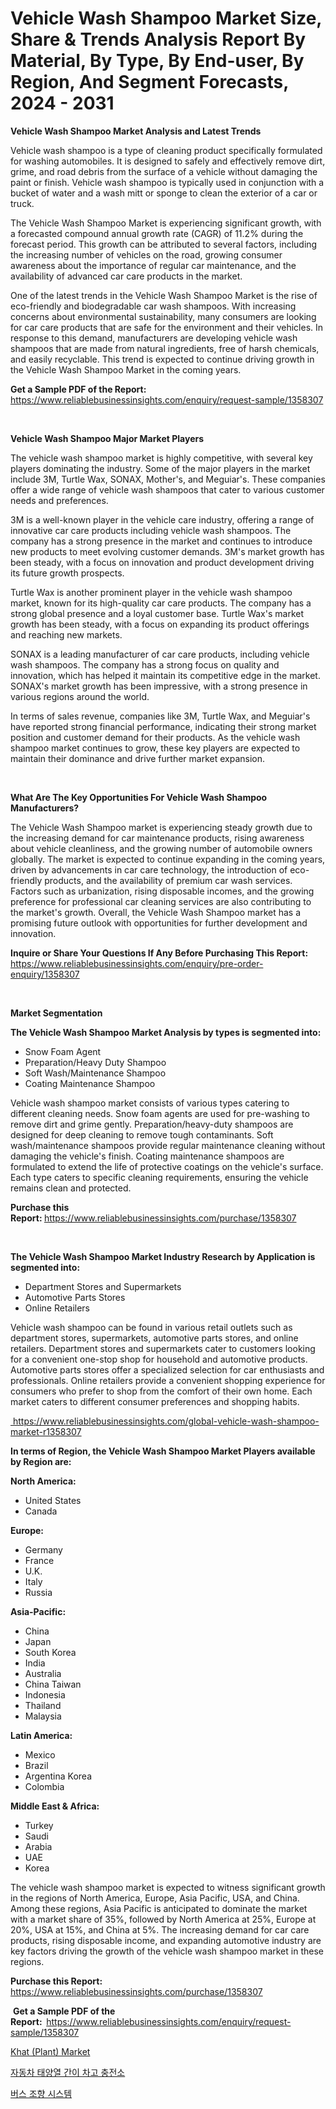 <p><h1>Vehicle Wash Shampoo Market Size, Share & Trends Analysis Report By Material, By Type, By End-user, By Region, And Segment Forecasts, 2024 - 2031</h1></p><p><strong>Vehicle Wash Shampoo Market Analysis and Latest Trends</strong></p>
<p><p>Vehicle wash shampoo is a type of cleaning product specifically formulated for washing automobiles. It is designed to safely and effectively remove dirt, grime, and road debris from the surface of a vehicle without damaging the paint or finish. Vehicle wash shampoo is typically used in conjunction with a bucket of water and a wash mitt or sponge to clean the exterior of a car or truck.</p><p>The Vehicle Wash Shampoo Market is experiencing significant growth, with a forecasted compound annual growth rate (CAGR) of 11.2% during the forecast period. This growth can be attributed to several factors, including the increasing number of vehicles on the road, growing consumer awareness about the importance of regular car maintenance, and the availability of advanced car care products in the market.</p><p>One of the latest trends in the Vehicle Wash Shampoo Market is the rise of eco-friendly and biodegradable car wash shampoos. With increasing concerns about environmental sustainability, many consumers are looking for car care products that are safe for the environment and their vehicles. In response to this demand, manufacturers are developing vehicle wash shampoos that are made from natural ingredients, free of harsh chemicals, and easily recyclable. This trend is expected to continue driving growth in the Vehicle Wash Shampoo Market in the coming years.</p></p>
<p><strong>Get a Sample PDF of the Report:&nbsp;</strong> <a href="https://www.reliablebusinessinsights.com/enquiry/request-sample/1358307">https://www.reliablebusinessinsights.com/enquiry/request-sample/1358307</a></p>
<p>&nbsp;</p>
<p><strong>Vehicle Wash Shampoo Major Market Players</strong></p>
<p><p>The vehicle wash shampoo market is highly competitive, with several key players dominating the industry. Some of the major players in the market include 3M, Turtle Wax, SONAX, Mother's, and Meguiar's. These companies offer a wide range of vehicle wash shampoos that cater to various customer needs and preferences.</p><p>3M is a well-known player in the vehicle care industry, offering a range of innovative car care products including vehicle wash shampoos. The company has a strong presence in the market and continues to introduce new products to meet evolving customer demands. 3M's market growth has been steady, with a focus on innovation and product development driving its future growth prospects.</p><p>Turtle Wax is another prominent player in the vehicle wash shampoo market, known for its high-quality car care products. The company has a strong global presence and a loyal customer base. Turtle Wax's market growth has been steady, with a focus on expanding its product offerings and reaching new markets.</p><p>SONAX is a leading manufacturer of car care products, including vehicle wash shampoos. The company has a strong focus on quality and innovation, which has helped it maintain its competitive edge in the market. SONAX's market growth has been impressive, with a strong presence in various regions around the world.</p><p>In terms of sales revenue, companies like 3M, Turtle Wax, and Meguiar's have reported strong financial performance, indicating their strong market position and customer demand for their products. As the vehicle wash shampoo market continues to grow, these key players are expected to maintain their dominance and drive further market expansion.</p></p>
<p>&nbsp;</p>
<p><strong>What Are The Key Opportunities For Vehicle Wash Shampoo Manufacturers?</strong></p>
<p><p>The Vehicle Wash Shampoo market is experiencing steady growth due to the increasing demand for car maintenance products, rising awareness about vehicle cleanliness, and the growing number of automobile owners globally. The market is expected to continue expanding in the coming years, driven by advancements in car care technology, the introduction of eco-friendly products, and the availability of premium car wash services. Factors such as urbanization, rising disposable incomes, and the growing preference for professional car cleaning services are also contributing to the market's growth. Overall, the Vehicle Wash Shampoo market has a promising future outlook with opportunities for further development and innovation.</p></p>
<p><strong>Inquire or Share Your Questions If Any Before Purchasing This Report:</strong> <a href="https://www.reliablebusinessinsights.com/enquiry/pre-order-enquiry/1358307">https://www.reliablebusinessinsights.com/enquiry/pre-order-enquiry/1358307</a></p>
<p>&nbsp;</p>
<p><strong>Market Segmentation</strong></p>
<p><strong>The Vehicle Wash Shampoo Market Analysis by types is segmented into:</strong></p>
<p><ul><li>Snow Foam Agent</li><li>Preparation/Heavy Duty Shampoo</li><li>Soft Wash/Maintenance Shampoo</li><li>Coating Maintenance Shampoo</li></ul></p>
<p><p>Vehicle wash shampoo market consists of various types catering to different cleaning needs. Snow foam agents are used for pre-washing to remove dirt and grime gently. Preparation/heavy-duty shampoos are designed for deep cleaning to remove tough contaminants. Soft wash/maintenance shampoos provide regular maintenance cleaning without damaging the vehicle's finish. Coating maintenance shampoos are formulated to extend the life of protective coatings on the vehicle's surface. Each type caters to specific cleaning requirements, ensuring the vehicle remains clean and protected.</p></p>
<p><strong>Purchase this Report:&nbsp;</strong><a href="https://www.reliablebusinessinsights.com/purchase/1358307">https://www.reliablebusinessinsights.com/purchase/1358307</a></p>
<p>&nbsp;</p>
<p><strong>The Vehicle Wash Shampoo Market Industry Research by Application is segmented into:</strong></p>
<p><ul><li>Department Stores and Supermarkets</li><li>Automotive Parts Stores</li><li>Online Retailers</li></ul></p>
<p><p>Vehicle wash shampoo can be found in various retail outlets such as department stores, supermarkets, automotive parts stores, and online retailers. Department stores and supermarkets cater to customers looking for a convenient one-stop shop for household and automotive products. Automotive parts stores offer a specialized selection for car enthusiasts and professionals. Online retailers provide a convenient shopping experience for consumers who prefer to shop from the comfort of their own home. Each market caters to different consumer preferences and shopping habits.</p></p>
<p><a href="https://www.reliablebusinessinsights.com/global-vehicle-wash-shampoo-market-r1358307">&nbsp;https://www.reliablebusinessinsights.com/global-vehicle-wash-shampoo-market-r1358307</a></p>
<p><strong>In terms of Region, the Vehicle Wash Shampoo Market Players available by Region are:</strong></p>
<p>
    <p> <strong> North America: </strong>
        <ul>
            <li>United States</li>
            <li>Canada</li>
        </ul>
        </p> 
    <p> <strong> Europe: </strong>
        <ul>
            <li>Germany</li>
            <li>France</li>
            <li>U.K.</li>
            <li>Italy</li>
            <li>Russia</li>
        </ul>
        </p> 
    <p> <strong> Asia-Pacific: </strong>
        <ul>
            <li>China</li>
            <li>Japan</li>
            <li>South Korea</li>
            <li>India</li>
            <li>Australia</li>
            <li>China Taiwan</li>
            <li>Indonesia</li>
            <li>Thailand</li>
            <li>Malaysia</li>
        </ul>
        </p> 
    <p> <strong> Latin America: </strong>
        <ul>
            <li>Mexico</li>
            <li>Brazil</li>
            <li>Argentina Korea</li>
            <li>Colombia</li>
        </ul>
        </p> 
    <p> <strong> Middle East & Africa: </strong>
        <ul>
            <li>Turkey</li>
            <li>Saudi</li>
            <li>Arabia</li>
            <li>UAE</li>
            <li>Korea</li>
        </ul>
    </p>
    </p>
<p><p>The vehicle wash shampoo market is expected to witness significant growth in the regions of North America, Europe, Asia Pacific, USA, and China. Among these regions, Asia Pacific is anticipated to dominate the market with a market share of 35%, followed by North America at 25%, Europe at 20%, USA at 15%, and China at 5%. The increasing demand for car care products, rising disposable income, and expanding automotive industry are key factors driving the growth of the vehicle wash shampoo market in these regions.</p></p>
<p><strong>Purchase this Report: </strong><a href="https://www.reliablebusinessinsights.com/purchase/1358307">https://www.reliablebusinessinsights.com/purchase/1358307</a></p>
<p>&nbsp;<strong>Get a Sample PDF of the Report:&nbsp;&nbsp;</strong><a href="https://www.reliablebusinessinsights.com/enquiry/request-sample/1358307">https://www.reliablebusinessinsights.com/enquiry/request-sample/1358307</a></p>
<p><strong></strong></p>
<p><p><a href="https://github.com/setiawananhar13/Market-Research-Report-List-1/blob/main/khat-plant-market.md">Khat (Plant) Market</a></p><p><a href="https://github.com/PhilToryphy7876567/Market-Research-Report-List-2/blob/main/4798838114477.md">자동차 태양열 간이 차고 충전소</a></p><p><a href="https://github.com/hzumrdvas204296/Market-Research-Report-List-2/blob/main/3484125114476.md">버스 조향 시스템</a></p></p>